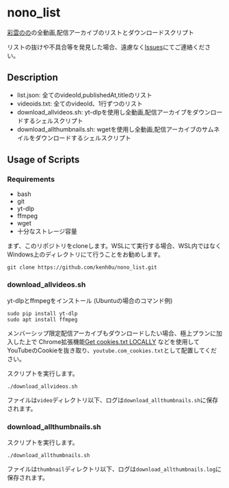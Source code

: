 # nono_list

[彩雲のの](https://www.youtube.com/channel/UCtKH7ZHAJ7TcTjyiLJRHhvg)の全動画,配信アーカイブのリストとダウンロードスクリプト

リストの抜けや不具合等を発見した場合、遠慮なく[Issues](https://github.com/kenh0u/nono_list/issues)にてご連絡ください。

## Description

- list.json: 全てのvideoId,publishedAt,titleのリスト
- videoids.txt: 全てのvideoId、1行ずつのリスト
- download_allvideos.sh: yt-dlpを使用し全動画,配信アーカイブをダウンロードするシェルスクリプト
- download_allthumbnails.sh: wgetを使用し全動画,配信アーカイブのサムネイルをダウンロードするシェルスクリプト

## Usage of Scripts

### Requirements

- bash
- git
- yt-dlp
- ffmpeg
- wget
- 十分なストレージ容量

まず、このリポジトリをcloneします。WSLにて実行する場合、WSL内ではなくWindows上のディレクトリにて行うことをお勧めします。
```
git clone https://github.com/kenh0u/nono_list.git
```

### download_allvideos.sh

yt-dlpとffmpegをインストール (Ubuntuの場合のコマンド例)

```
sudo pip install yt-dlp
sudo apt install ffmpeg
```

メンバーシップ限定配信アーカイブもダウンロードしたい場合、極上プランに加入した上で
Chrome拡張機能[Get cookies.txt LOCALLY](https://chrome.google.com/webstore/detail/get-cookiestxt-locally/cclelndahbckbenkjhflpdbgdldlbecc)
などを使用してYouTubeのCookieを抜き取り、`youtube.com_cookies.txt`として配置してください。

スクリプトを実行します。

```
./download_allvideos.sh
```

ファイルは`video`ディレクトリ以下、ログは`download_allthumbnails.sh`に保存されます。

### download_allthumbnails.sh

スクリプトを実行します。

```
./download_allthumbnails.sh
```

ファイルは`thumbnail`ディレクトリ以下、ログは`download_allthumbnails.log`に保存されます。
